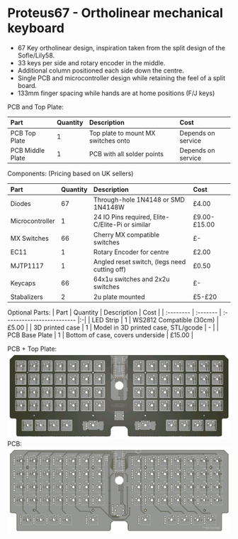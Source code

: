 # Proteus67 - Ortholinear mechanical keyboard

* 67 Key ortholinear design, inspiration taken from the split design of the Sofle/Lily58.
* 33 keys per side and rotary encoder in the middle.
* Additional column positioned each side down the centre.
* Single PCB and microcontroller design while retaining the feel of a split board.
* 133mm finger spacing while hands are at home positions (F/J keys) 

PCB and Top Plate:

| Part | Quantity     | Description                | Cost |
| :-------- | :------- | :------------------------- |:-|
| PCB Top Plate | 1 | Top plate to mount MX switches onto | Depends on service |
| PCB Middle Plate | 1 | PCB with all solder points | Depends on service |

Components: (Pricing based on UK sellers)

| Part | Quantity     | Description                | Cost |
| :-------- | :------- | :------------------------- |:-|
| Diodes| 67  | Through-hole 1N4148 or SMD 1N4148W | £4.00 |
| Microcontroller | 1 | 24 IO Pins required, Elite-C/Elite-Pi or similar | £9.00-£15.00 |
| MX Switches | 66 | Cherry MX compatible switches | £- |
| EC11 | 1 | Rotary Encoder for centre | £2.00 |
| MJTP1117 | 1 | Angled reset switch, (legs need cutting off) | £0.50 |
| Keycaps | 66 | 64x1u switches and 2x2u switches | £- |
| Stabalizers | 2 | 2u plate mounted | £5-£20 | 

Optional Parts:
| Part | Quantity     | Description                | Cost |
| :-------- | :------- | :------------------------- |:-|
| LED Strip | 1 | WS2812 Compatible (30cm) | £5.00 |
| 3D printed case | 1 | Model in 3D printed case, STL/gcode | - |
| PCB Base Plate | 1 | Bottom of case, covers underside | £15.00 |

PCB + Top Plate:
![PCB](https://github.com/gzowski/Proteus67/blob/main/Images/TopPlate.png?raw=true)
PCB:
![PCB](https://github.com/gzowski/Proteus67/blob/main/Images/PCB.png?raw=true)


